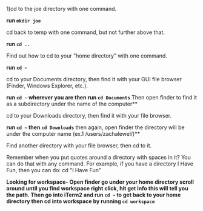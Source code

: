 1)cd to the joe directory with one command.

**run `mkdir joe`** 

cd back to temp with one command, but not further above that.

**run `cd ..`** 

Find out how to cd to your "home directory" with one command.

**run `cd ~`**

cd to your Documents directory, then find it with your GUI file browser (Finder, Windows Explorer, etc.).

**run `cd ~` wherever you are then run `cd Documents`** Then open finder to find it as a subdirectory under the name of the computer**

cd to your Downloads directory, then find it with your file browser.

**run `cd ~` then `cd Downloads`** then again, open finder the directory will be under the computer name (ex.1 /users/zachalewel/)**

Find another directory with your file browser, then cd to it.

Remember when you put quotes around a directory with spaces in it? You can do that with any command. For example, if you have a directory I Have Fun, then you can do: cd "I Have Fun"

**Looking for workspace- Open finder go under your home directory scroll around until you find workspace right click, hit get info
this will tell you the path. Then go into iTerm2 and run `cd ~` to get back to your home directory then cd into workspace by running `cd workspace`**
